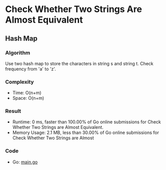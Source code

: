 # Check Whether Two Strings Are Almost Equivalent



## Hash Map

### Algorithm

Use two hash map to store the characters in string s and string t.
Check frequency from 'a' to 'z'.


### Complexity

- Time: O(n+m)
- Space: O(n+m)


### Result

- Runtime: 0 ms, faster than 100.00% of Go online submissions for Check Whether Two Strings are Almost Equivalent.
- Memory Usage: 2.1 MB, less than 30.00% of Go online submissions for Check Whether Two Strings are Almost


### Code

- Go: [main.go](#maingo)
